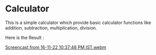 # Calculator
This is a simple calculator which provide basic calculator functions like addition, subtraction, multiplication, division.

Here is the Result :


[Screencast from 16-11-22 10:37:48 PM IST.webm](https://user-images.githubusercontent.com/79239379/202247017-fbe24389-2f30-4fe3-b9d8-c2f35b22e7fa.webm)
